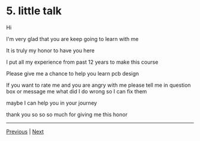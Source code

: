 # 5. little talk

Hi

I'm very glad that you are keep going to learn with me

It is truly my honor to have you here

I put all my experience from past 12 years to make this course

Please give me a chance to help you learn pcb design

If you want to rate me and you are angry with me please tell me in question box or message me what did I do wrong so I can fix them

maybe I can help you in your journey

thank you so so so much for giving me this honor

---

[Previous](./4_02.schematic%20propereties.md) | [Next](./6_03.components.md)